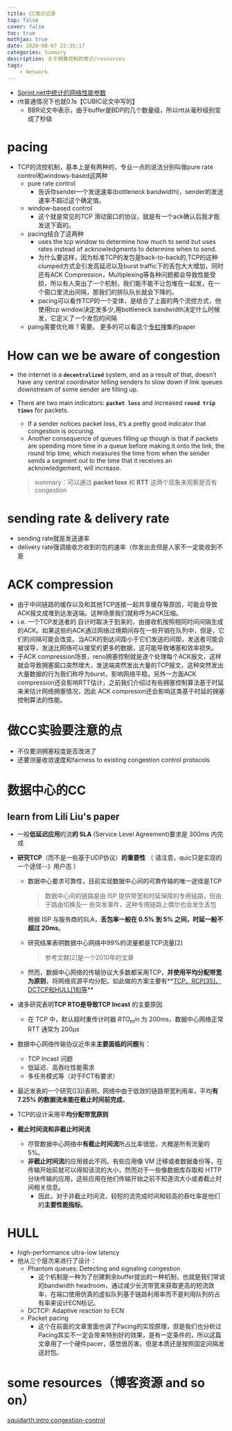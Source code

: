 ```yaml
---
title: CC常识记录
top: false
cover: false
toc: true
mathjax: true
date: 2020-08-07 22:35:17
categories: Summary
description: 关于拥塞控制的常识/resources
tags:
    - Network
---
```








* [Sprint.net中统计的网络性能参数](https://www.sprint.net/sla_performance.php?network=sl) 
* rtt普通情况下也就0.1s【CUBIC论文中写的】
  * BBR论文中表示，由于buffer是BDP的几个数量级，所以rtt从毫秒级别变成了秒级



# pacing

* TCP的流控机制，基本上是有两种的，专业一点的说法分别叫做pure rate control和windows-based这两种
	- pure rate control 
		+ 告诉你sender一个发送速率(bottleneck bandwidth)，sender的发送速率不超过这个确定值。
	- window-based control
		+ 这个就是常见的TCP 滑动窗口的协议，就是有一个ack确认后我才能发送下面的。
	- pacing结合了这两种
		+ uses the tcp window to determine how much to send but uses rates instead of acknowledgments to determine when to send.
		+ 为什么要这样，因为标准TCP的发包是back-to-back的,TCP的这种clumped方式会引发高延迟以及burst traffic下的丢包大大增加，同时还有ACK Compression，Multiplexing等各种问题都会导致性能受损，所以有人突出了一个机制，我们能不能不让包堆在一起发，在一个窗口里流出间隔，那我们的排队队长就会下降的。
		+ pacing可以看作TCP的一个变体，是结合了上面的两个流控方式，他使用tcp window决定发多少,用bottleneck bandwidth决定什么时候发，它定义了一个发包的间隔
	- paing需要优化嘛？需要。 更多的可以看这个[专栏](https://zhuanlan.zhihu.com/p/30741073)搜集的paper  





# How can we be aware of congestion

* the internet is a **```decentralized```** system, and as a result of that, doesn’t have any central coordinator telling senders to slow down if link queues downstream of some sender are filling up.
* There are two main indicators: **```packet loss```** and increased  **```round trip times```**  for packets. 
	* If a sender notices packet loss, it’s a pretty good indicator that congestion is occuring. 
	* Another consequence of queues filling up though is that if packets are spending more time in a queue before making it onto the link, the round trip time, which measures the time from when the sender sends a segment out to the time that it receives an acknowledgement, will increase.
	
	> summary：可以通过 **packet loss** 和 **RTT** 这两个现象来观察是否有congestion



# sending rate & delivery rate
* sending rate就是发送速率
* delivery rate强调接收方收到的包的速率（你发出去但是人家不一定能收到不是



# ACK compression
* 由于中间链路的缓存以及和其他TCP连接一起共享缓存等原因，可能会导致ACK报文成堆到达发送端。这种场景我们就称呼为ACK压缩。
* i.e. 一个TCP发送者的 自计时取决于到来的，由接收机按照相同时间间隔生成的ACK。如果这些的ACK通过网络过境期间存在一些开销在队列中，但是，它们的间隔可能会改变。当ACK的到达间距小于它们发送的间距，发送者可能会被误导，发送比网络可以接受的更多的数据，这可能导致堵塞和效率损失。
* 于ACK compression场景，reno拥塞控制就是逐个处理每个ACK报文，这样就会导致拥塞窗口突然增大，发送端突然发出大量的TCP报文，这种突然发出大量数据的行为我们称呼为burst，影响网络平稳。另外一方面ACK compression还会影响RTT估计，之前我们介绍过有些拥塞控制算法基于时延来来估计网络拥塞情况，因此 ACK compresion还会影响这类基于时延的拥塞控制算法的性能。





# 做CC实验要注意的点

* 不仅要测拥塞程度是否改进了
* 还要测量收敛速度和fairness to existing congestion control protocols



# 数据中心的CC

## learn from Lili Liu's paper
* 一般**低延迟应用**的流**的 SLA** (Service Level Agreement)要求是 300ms 内完成

* **研究TCP**（而不是一些基于UDP协议）**的重要性** （ 请注意，quic只是实现的一个途径--》用户态 ）

  * 数据中心要求可靠性，目前实现数据中心间的可靠传输的唯一途径是TCP

    > 数据中心间的链路是由 ISP 提供带宽和时延保障的专用链路，但由于路由切换及一 些突发事件，这种专用链路上偶尔也会发生丢包 

    根据 ISP 与服务商的SLA，**丢包率一般在 0.5% 到 5% 之间，时延一般不超过 20ms**。

  * 研究结果表明数据中心网络中99%的流量都是TCP流量[2]

    > 参考文献[2]是一个2010年的文章

  * 然而，数据中心网络的传输协议大多数都采用TCP，**并使用平均分配带宽为原则**，将网络资源平均分配。如此做的方案主要有**<u>TCP、RCP[35]、DCTCP和HULL[18]等</u>**

* 诸多研究表明**TCP RTO是导致TCP Incast** 的主要原因

  * 在 TCP 中，默认超时重传计时器 $RTO_min$ 为 200ms，数据中心网络正常 RTT 通常为 200µs

* 数据中心网络传输协议近年来**主要面临的问题**有：
  * TCP Incast 问题
  * 低延迟、高吞吐性能需求
  * 多任务模式等（对于FCT有要求）

* 最近发表的一个研究([3])表明，网络中由于低效的链路带宽利用率，平均**有 7.25% 的数据流未能在截止时间前完成**。

* TCP的设计采用平**均分配带宽原则**

* **截止时间流和非截止时间流**
  * 尽管数据中心网络中**有截止时间流**所占比率很低，大概是所有流量的 5%。
  * **非截止时间流**的应用彼此不同。有些应用像 VM 迁移或者数据备份等，在传输开始前就可以得知该流的大小，然而对于一些像数据库存取和 HTTP 分块传输的应用，这些应用在他们传输开始之前不知道流大小或者截止时间相关信息。
    * 因此，对于非截止时间流，较短的流完成时间和较高的吞吐率是他们的**主要性能指标**。



# HULL
* high-performance ultra-low latency
* 他从三个层次来进行了设计：
	- Phantom queues: Detecting and signaling congestion
		+ 这个机制是一种为了创建剩余buffer提出的一种机制，也就是我们常说的bandwidth headroom，通过减少长流带宽来获取更高的短流效率，在端口使用仿真的虚拟队列基于链路利用率而不是利用队列的占有率来设计ECN标记。
	- DCTCP: Adaptive reaction to ECN
	- Packet pacing
		- 这个在前面的文章里面也讲了Pacing的实现原理，但是我们也分析过Pacing其实不一定会带来特别好的效果，是有一定条件的，所以这篇文章用了一个硬件pacer，感觉很厉害。但是本质还是按照固定间隔发送封包。




# some resources（博客资源 and so on）

[squidarth:intro congestion-control](https://squidarth.com/rc/programming/networking/2018/07/18/intro-congestion.html)

